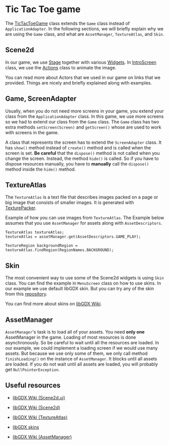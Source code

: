 # Tic Tac Toe game

The [TicTacToeGame](TicTacToeGame.java) class extends the `Game` class instead of `ApplicationAdapter`. In the following sections, we will briefly
explain why we are using the `Game` class, and what are `AssetManager`, `TextureAtlas`, and `Skin`.

## Scene2d

In our game, we use [Stage](https://github.com/libgdx/libgdx/wiki/Scene2d#stage) together with various
[Widgets](https://github.com/libgdx/libgdx/wiki/Scene2d#stage). In [IntroScreen](screen/IntroScreen.java)
class, we use the [Actions](https://github.com/libgdx/libgdx/wiki/Scene2d#actions) class to animate the image.

You can read more about Actors that we used in our game on links that we provided. Things are nicely and briefly
explained along with examples.

## Game, ScreenAdapter

Usually, when you do not need more screens in your game, you extend your class from the `ApplicationAdapter` class. In
this game, we use more screens so we had to extend our class from the `Game` class. The `Game` class has two extra
methods `setScreen(Screen)` and `getScreen()` whose are used to work with screens in the game.

A class that represents the screen has to extend the `ScreenAdapter` class. It has `show()` method instead of `create()`
method and is called when the screen is set. **Be careful** that the `dispose()` method is not called when you change the
screen. Instead, the method `hide()` is called. So if you have to dispose resources manually, you have to **manually**
call the `dispose()` method inside the `hide()` method.

## TextureAtlas

The `TextureAtlas` is a text file that describes images packed on a page or big image that consists of smaller images. It
is generated with [TexturePacker](../../../../../../../README.md#texturepacker).

Example of how you can use images from `TextureAtlas`. The Example below assumes that you use `AssetManager` for assets
along with `AssetDescriptors`.

```
TextureAtlas textureAtlas;
textureAtlas = assetManager.get(AssetDescriptors.GAME_PLAY);

TextureRegion backgroundRegion = textureAtlas.findRegion(RegionNames.BACKGROUND);
```


## Skin

The most convenient way to use some of the Scene2d widgets is using `Skin` class. You can find the example in `MenuScreen` class
on how to use skins. In our example we use default libGDX skin. But you can try any of the skin from this
[repository](https://github.com/czyzby/gdx-skins).

You can find more about skins on [libGDX Wiki](https://github.com/libgdx/libgdx/wiki/Skin).

## AssetManager

`AssetManager`'s task is to load all of your assets. You need **only one** AssetManager in the game. Loading of most resources is
done asynchronously. So be careful to wait until all the resources are loaded. In our example, we could implement a loading screen
if we would use many assets. But because we use only some of them, we only call method `finishLoading()` on the instance of `AssetManager`.
It blocks until all assets are loaded. If you do not wait until all assets are loaded, you will probably get `NullPointerException`.

## Useful resources

* [libGDX Wiki (Scene2d.ui)](https://github.com/libgdx/libgdx/wiki/Scene2d.ui)

* [libGDX Wiki (Scene2d)](https://github.com/libgdx/libgdx/wiki/Scene2d)

* [libGDX Wiki (TextureAtlas)](https://github.com/libgdx/libgdx/wiki/Texture-packer#textureatlas)

* [libGDX skins](https://github.com/czyzby/gdx-skins)

* [libGDX Wiki (AssetManager)](https://github.com/libgdx/libgdx/wiki/Managing-your-assets)

